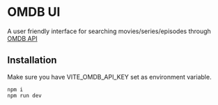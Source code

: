 # OMDB UI

A user friendly interface for searching movies/series/episodes through [OMDB API](https://www.omdbapi.com/)

## Installation

Make sure you have VITE_OMDB_API_KEY set as environment variable.

```
npm i
npm run dev
```

